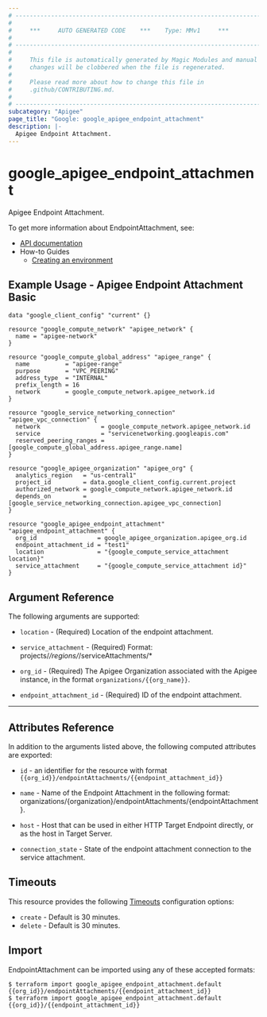 ```yaml
---
# ----------------------------------------------------------------------------
#
#     ***     AUTO GENERATED CODE    ***    Type: MMv1     ***
#
# ----------------------------------------------------------------------------
#
#     This file is automatically generated by Magic Modules and manual
#     changes will be clobbered when the file is regenerated.
#
#     Please read more about how to change this file in
#     .github/CONTRIBUTING.md.
#
# ----------------------------------------------------------------------------
subcategory: "Apigee"
page_title: "Google: google_apigee_endpoint_attachment"
description: |-
  Apigee Endpoint Attachment.
---
```


# google\_apigee\_endpoint\_attachment

Apigee Endpoint Attachment.


To get more information about EndpointAttachment, see:

* [API documentation](https://cloud.google.com/apigee/docs/reference/apis/apigee/rest/v1/organizations.endpointAttachments/create)
* How-to Guides
    * [Creating an environment](https://cloud.google.com/apigee/docs/api-platform/get-started/create-environment)

## Example Usage - Apigee Endpoint Attachment Basic


```hcl
data "google_client_config" "current" {}

resource "google_compute_network" "apigee_network" {
  name = "apigee-network"
}

resource "google_compute_global_address" "apigee_range" {
  name          = "apigee-range"
  purpose       = "VPC_PEERING"
  address_type  = "INTERNAL"
  prefix_length = 16
  network       = google_compute_network.apigee_network.id
}

resource "google_service_networking_connection" "apigee_vpc_connection" {
  network                 = google_compute_network.apigee_network.id
  service                 = "servicenetworking.googleapis.com"
  reserved_peering_ranges = [google_compute_global_address.apigee_range.name]
}

resource "google_apigee_organization" "apigee_org" {
  analytics_region   = "us-central1"
  project_id         = data.google_client_config.current.project
  authorized_network = google_compute_network.apigee_network.id
  depends_on         = [google_service_networking_connection.apigee_vpc_connection]
}

resource "google_apigee_endpoint_attachment" "apigee_endpoint_attachment" {
  org_id                 = google_apigee_organization.apigee_org.id
  endpoint_attachment_id = "test1"
  location               = "{google_compute_service_attachment location}"
  service_attachment     = "{google_compute_service_attachment id}"
}
```

## Argument Reference

The following arguments are supported:


* `location` -
  (Required)
  Location of the endpoint attachment.

* `service_attachment` -
  (Required)
  Format: projects/*/regions/*/serviceAttachments/*

* `org_id` -
  (Required)
  The Apigee Organization associated with the Apigee instance,
  in the format `organizations/{{org_name}}`.

* `endpoint_attachment_id` -
  (Required)
  ID of the endpoint attachment.


- - -



## Attributes Reference

In addition to the arguments listed above, the following computed attributes are exported:

* `id` - an identifier for the resource with format `{{org_id}}/endpointAttachments/{{endpoint_attachment_id}}`

* `name` -
  Name of the Endpoint Attachment in the following format:
  organizations/{organization}/endpointAttachments/{endpointAttachment}.

* `host` -
  Host that can be used in either HTTP Target Endpoint directly, or as the host in Target Server.

* `connection_state` -
  State of the endpoint attachment connection to the service attachment.


## Timeouts

This resource provides the following
[Timeouts](/docs/configuration/resources.html#timeouts) configuration options:

- `create` - Default is 30 minutes.
- `delete` - Default is 30 minutes.

## Import


EndpointAttachment can be imported using any of these accepted formats:

```
$ terraform import google_apigee_endpoint_attachment.default {{org_id}}/endpointAttachments/{{endpoint_attachment_id}}
$ terraform import google_apigee_endpoint_attachment.default {{org_id}}/{{endpoint_attachment_id}}
```
